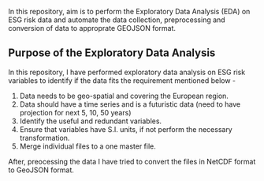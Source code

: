 In this repository, aim is to perform the Exploratory Data Analysis (EDA) on ESG risk data and automate the data collection, preprocessing and conversion of data to approprate GEOJSON format.

## Purpose of the Exploratory Data Analysis

In this repository, I have performed exploratory data analysis on ESG risk variables to identify if the data fits the requirement mentioned below -
  1. Data needs to be geo-spatial and covering the European region.
  2. Data should have a time series and is a futuristic data (need to have projection for next 5, 10, 50 years)
  3. Identify the useful and redundant variables.
  4. Ensure that variables have S.I. units, if not perform the necessary transformation.
  5. Merge individual files to a one master file.

After, preocessing the data I have tried to convert the files in NetCDF format to GeoJSON format.
